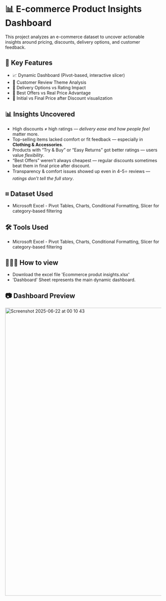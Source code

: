 # 📊 E-commerce Product Insights Dashboard

This project analyzes an e-commerce dataset to uncover actionable insights around pricing, discounts, delivery options, and customer feedback. 

## 📌 Key Features

- 📈 Dynamic Dashboard (Pivot-based, interactive slicer)
- 💬 Customer Review Theme Analysis
- 🚚 Delivery Options vs Rating Impact
- 🎁 Best Offers vs Real Price Advantage
- 💸 Initial vs Final Price after Discount visualization


## 📊 Insights Uncovered

- High discounts ≠ high ratings — *delivery ease and how people feel* matter more.
- Top-selling items lacked comfort or fit feedback — especially in **Clothing & Accessories**.
- Products with “Try & Buy” or “Easy Returns” got better ratings — users value *flexibility*.
- “Best Offers” weren’t always cheapest — regular discounts sometimes beat them in final price after discount.
- Transparency & comfort issues showed up even in 4–5⭐ reviews — *ratings don’t tell the full story*.

## ⌗ Dataset Used

- Microsoft Excel - Pivot Tables, Charts, Conditional Formatting, Slicer for category-based filtering


## 🛠️ Tools Used

- Microsoft Excel - Pivot Tables, Charts, Conditional Formatting, Slicer for category-based filtering


## 👩🏻‍💻 How to view 

- Download the excel file 'Ecommerce produt insights.xlsx'
- 'Dashboard' Sheet represents the main dynamic dashboard.


## 📷 Dashboard Preview

<img width="929" alt="Screenshot 2025-06-22 at 00 10 43" src="https://github.com/user-attachments/assets/59ef1be0-03b6-436d-b345-2e9e265b3090" />







